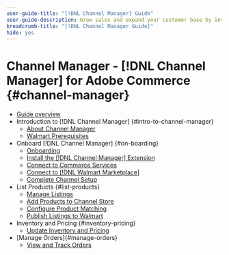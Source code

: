 ```yaml
---
user-guide-title: "[!DNL Channel Manager] Guide"
user-guide-description: Grow sales and expand your customer base by integrating Adobe Commerce or Magento Open Source with your [!DNL Walmart Marketplace Seller Central] account.
breadcrumb-title: "[!DNL Channel Manager Guide]"
hide: yes
---
```


# Channel Manager - [!DNL Channel Manager] for Adobe Commerce {#channel-manager}

- [Guide overview](guide-overview.md)
- Introduction to [!DNL Channel Manager] {#intro-to-channel-manager}
  - [About Channel Manager](overview.md)
  - [Walmart Prerequisites](walmart-prerequisites.md)
- Onboard [!DNL Channel Manager] {#on-boarding}
  - [Onboarding](onboard.md)
  - [Install the [!DNL Channel Manager] Extension](install.md)
  - [Connect to Commerce Services](connect.md)
  - [Connect to [!DNL Walmart Marketplace]](connect-marketplace.md)
  - [Complete Channel Setup](complete-store-setup.md)
- List Products {#list-products}
  - [Manage Listings](manage-listings.md)
  - [Add Products to Channel Store](add-products-to-connected-channel.md)
  - [Configure Product Matching](map-product-attributes-for-matching.md)
  - [Publish Listings to Walmart](publish-listings-to-marketplace.md)
- Inventory and Pricing {#inventory-pricing}
  - [Update Inventory and Pricing](inventory-and-price-updates.md)
- [Manage Orders]{#manage-orders}
  - [View and Track Orders](manage-orders.md)

